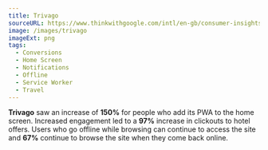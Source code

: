 ```yaml
---
title: Trivago
sourceURL: https://www.thinkwithgoogle.com/intl/en-gb/consumer-insights/trivago-embrace-progressive-web-apps-as-the-future-of-mobile/
image: /images/trivago
imageExt: png
tags:
  - Conversions
  - Home Screen
  - Notifications
  - Offline
  - Service Worker
  - Travel
---
```


**Trivago** saw an increase of **150%** for people who add its PWA to the home screen. Increased engagement led to a **97%** increase in clickouts to hotel offers. Users who go offline while browsing can continue to access the site and **67%** continue to browse the site when they come back online.
